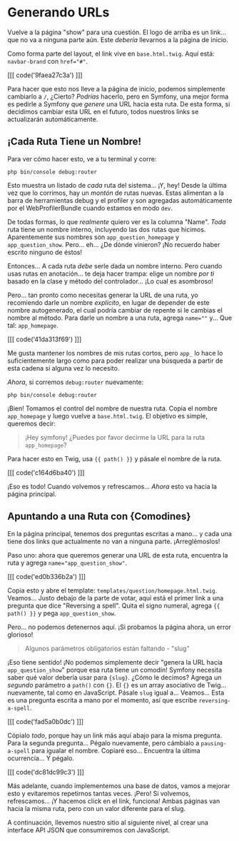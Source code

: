 # Generando URLs

Vuelve a la página "show" para una cuestión. El logo de arriba es un link... que no
va a ninguna parte aún. Este *debería* llevarnos a la página de inicio.

Como forma parte del layout, el link vive en `base.html.twig`. Aquí está:
`navbar-brand` con `href="#"`.

[[[ code('9faea27c3a') ]]]

Para hacer que esto nos lleve a la página de inicio, podemos simplemente cambiarlo a `/`,
¿Cierto? *Podrías* hacerlo, pero en Symfony, una mejor forma es pedirle a Symfony que
*genere* una URL hacia esta ruta. De esta forma, si decidimos cambiar esta URL en el
futuro, todos nuestros links se actualizarán automáticamente.

## ¡Cada Ruta Tiene un Nombre!

Para ver cómo hacer esto, ve a tu terminal y corre:

```terminal
php bin/console debug:router
```

Esto muestra un listado de *cada* ruta del sistema... ¡Y, hey! Desde la última vez que
lo corrimos, hay un *montón* de rutas nuevas. Estas alimentan a la barra de herramientas
debug y el profiler y son agregadas automáticamente por el WebProfilerBundle cuando
estamos en modo `dev`.

De todas formas, lo que *realmente* quiero ver es la columna "Name". *Toda* ruta tiene un
nombre interno, incluyendo las dos rutas que hicimos. Aparentemente sus nombres son
`app_question_homepage` y `app_question_show`. Pero... eh... ¿De dónde vinieron? ¡No
recuerdo haber escrito ninguno de éstos!

Entonces... A cada ruta *debe* serle dada un nombre interno. Pero cuando usas rutas en
anotación... te deja hacer trampa: elige un nombre *por ti* basado en la clase y método
del controlador... ¡Lo cual es asombroso!

Pero... tan pronto como necesitas generar la URL de una ruta, yo recomiendo darle un
nombre *explícito*, en lugar de depender de este nombre autogenerado, el cual podría
cambiar de repente si le cambias el nombre al método. Para darle un nombre a una ruta,
agrega `name=""` y... Que tal: `app_homepage`.

[[[ code('41da313f69') ]]]

Me gusta mantener los nombres de mis rutas cortos, pero `app_` lo hace lo suficientemente
largo como para poder realizar una búsqueda a partir de esta cadena si alguna vez lo
necesito.

*Ahora*, si corremos `debug:router` nuevamente:

```terminal-silent
php bin/console debug:router
```

¡Bien! Tomamos el control del nombre de nuestra ruta. Copia el nombre `app_homepage` y
luego vuelve a `base.html.twig`. El objetivo es simple, queremos decir:

> ¡Hey symfony! ¿Puedes por favor decirme la URL para la ruta `app_homepage`?

Para hacer esto en Twig, usa `{{ path() }}` y pásale el nombre de la ruta.

[[[ code('c164d6ba40') ]]]

¡Eso es todo! Cuando volvemos y refrescamos... *Ahora* esto va hacia la página principal.

## Apuntando a una Ruta con {Comodines}

En la página principal, tenemos dos preguntas escritas a mano... y cada una tiene dos
links que actualmente no van a ninguna parte. ¡Arreglémoslos!

Paso uno: ahora que queremos generar una URL de esta ruta, encuentra la ruta y agrega
`name="app_question_show"`.

[[[ code('ed0b336b2a') ]]]

Copia esto y abre el template: `templates/question/homepage.html.twig`. Veamos...
Justo debajo de la parte de votar, aquí está el primer link a una pregunta que dice
"Reversing a spell". Quita el signo numeral, agrega `{{ path() }}` y pega
`app_question_show`.

Pero... no podemos detenernos aquí. ¡Si probamos la página ahora, un error glorioso!

> Algunos parámetros obligatorios están faltando - "slug"

¡Eso tiene sentido! ¡No podemos simplemente decir "genera la URL hacia
`app_question_show`" porque esa ruta tiene un comodín! Symfony necesita saber qué
valor debería usar para `{slug}`. ¿Cómo le decimos? Agrega un *segundo* parámetro
a `path()` con `{}`. El `{}` es un array asociativo de Twig... nuevamente, tal como
en JavaScript. Pásale `slug` igual a... Veamos... Esta es una pregunta escrita a mano
por el momento, así que escribe `reversing-a-spell`.

[[[ code('fad5a0b0dc') ]]]

Cópialo *todo*, porque hay un link más aquí abajo para la misma pregunta. Para la
segunda pregunta... Pégalo nuevamente, pero cámbialo a `pausing-a-spell` para igualar
el nombre. Copiaré eso... Encuentra la última ocurrencia... Y pégalo.

[[[ code('dc81dc99c3') ]]]

Más adelante, cuando implementemos una base de datos, vamos a mejorar esto y evitaremos
repetirnos tantas veces. ¡Pero! Si volvemos, refrescamos... ¡Y hacemos click en el link,
funciona! Ambas páginas van hacia la misma ruta, pero con un valor diferente para el
slug.

A continuación, llevemos nuestro sitio al siguiente nivel, al crear una interface API
JSON que consumiremos con JavaScript.
